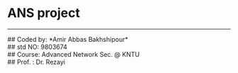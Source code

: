 # ANS project
<hr>
## Coded by: *Amir Abbas Bakhshipour* <br>
## std NO: 9803674 <br>
## Course: Advanced Network Sec. @ KNTU <br>
## Prof. : Dr. Rezayi <br>
